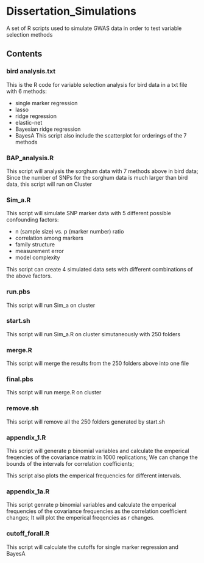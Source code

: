 # Dissertation_Simulations
A set of R scripts used to simulate GWAS data in order to test variable selection methods

## Contents
### bird analysis.txt

This is the R code for variable selection analysis for bird data in a txt file with 6 methods:
* single marker regression
* lasso
* ridge regression
* elastic-net
* Bayesian ridge regression
* BayesA
This script also include the scatterplot for orderings of the 7 methods
### BAP_analysis.R
This script will analysis the sorghum data with 7 methods above in bird data;
Since the number of SNPs for the sorghum data is much larger than bird data, this script will run on Cluster

### Sim_a.R
This script will simulate SNP marker data with 5 different possible confounding factors:
* n (sample size) vs. p (marker number) ratio
* correlation among markers
* family structure
* measurement error
* model complexity

This script can create 4 simulated data sets with different combinations of the above factors.

### run.pbs
This script will run Sim_a on cluster
### start.sh
This script will run Sim_a.R on cluster simutaneously with 250 folders
### merge.R
This script will merge the results from the 250 folders above into one file
### final.pbs
This script will run merge.R on cluster
### remove.sh
This script will remove all the 250 folders generated by start.sh

### appendix_1.R
This script will generate p binomial variables and calculate the emperical freqencies of the covariance matrix in 1000 replications;
We can change the bounds of the intervals for correlation coefficients;

This script also plots the emperical frequencies for different intervals.

### appendix_1a.R
This script genrate p binomial variables and calculate the emperical frequencies of the covariance frequencies as the correlation coefficient changes; It will plot the emperical freqencies as r changes.
### cutoff_forall.R
This script will calculate the cutoffs for single marker regression and BayesA

